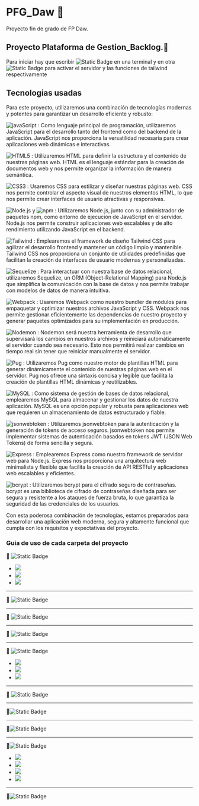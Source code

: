 # PFG_Daw 🚀

Proyecto fin de grado de FP Daw.

## Proyecto Plataforma de Gestion_Backlog.📂

Para iniciar hay que escribir ![Static Badge](https://img.shields.io/badge/npm%20run%20server--gray?style=flat-square)
en una terminal y en otra ![Static Badge](https://img.shields.io/badge/npm%20run%20dev--gray?style=flat-square)
para activar el servidor y las funciones de tailwind respectivamente

## Tecnologias usadas
Para este proyecto, utilizaremos una combinación de tecnologías modernas y potentes para garantizar un desarrollo eficiente y robusto:

![javaScript](https://img.shields.io/badge/JavaScript-323330?style=flat-square&logo=javascript&logoColor=F7DF1E) : Como lenguaje principal de programación, utilizaremos JavaScript para el desarrollo tanto del frontend como del backend de la aplicación. JavaScript nos proporciona la versatilidad necesaria para crear aplicaciones web dinámicas e interactivas.

![HTML5](https://img.shields.io/badge/html5-%23E34F26.svg?style=flat-square&logo=html5&logoColor=white) : Utilizaremos HTML para definir la estructura y el contenido de nuestras páginas web. HTML es el lenguaje estándar para la creación de documentos web y nos permite organizar la información de manera semántica.

![CSS3](https://img.shields.io/badge/css3-%231572B6.svg?style=flat-square&logo=css3&logoColor=white) : Usaremos CSS para estilizar y diseñar nuestras páginas web. CSS nos permite controlar el aspecto visual de nuestros elementos HTML, lo que nos permite crear interfaces de usuario atractivas y responsivas.

![Node.js](https://img.shields.io/badge/Node.js-black?style=flat-square&logo=Node.js&labelColor=black&color=green) y ![npm](https://img.shields.io/badge/Npm-grey?style=flat-square&logo=npm&labelColor=3B3C36&color=C51E3A) : Utilizaremos Node.js, junto con su administrador de paquetes npm, como entorno de ejecución de JavaScript en el servidor. Node.js nos permite construir aplicaciones web escalables y de alto rendimiento utilizando JavaScript en el backend.

![Tailwind](https://img.shields.io/badge/Tailwind-blue?style=flat-square&logo=Tailwindcss) : Emplearemos el framework de diseño Tailwind CSS para agilizar el desarrollo frontend y mantener un código limpio y mantenible. Tailwind CSS nos proporciona un conjunto de utilidades predefinidas que facilitan la creación de interfaces de usuario modernas y personalizadas.

![Sequelize](https://img.shields.io/badge/sequelize-323330?style=flat-square&logo=sequelize&logoColor=blue) : Para interactuar con nuestra base de datos relacional, utilizaremos Sequelize, un ORM (Object-Relational Mapping) para Node.js que simplifica la comunicación con la base de datos y nos permite trabajar con modelos de datos de manera intuitiva.

![Webpack](https://img.shields.io/badge/Webpack-grey?style=flat-square&logo=webpack&labelColor=3B3C36&color=00B9E8) : Usaremos Webpack como nuestro bundler de módulos para empaquetar y optimizar nuestros archivos JavaScript y CSS. Webpack nos permite gestionar eficientemente las dependencias de nuestro proyecto y generar paquetes optimizados para su implementación en producción.

![Nodemon](https://img.shields.io/badge/Nodemon-grey?style=flat-square&logo=nodemon&labelColor=3B3C36) : Nodemon será nuestra herramienta de desarrollo que supervisará los cambios en nuestros archivos y reiniciará automáticamente el servidor cuando sea necesario. Esto nos permitirá realizar cambios en tiempo real sin tener que reiniciar manualmente el servidor.

![Pug](https://img.shields.io/badge/Pug-grey?style=flat-square&logo=pug&labelColor=F5F5F5&color=F5F5F5) : Utilizaremos Pug como nuestro motor de plantillas HTML para generar dinámicamente el contenido de nuestras páginas web en el servidor. Pug nos ofrece una sintaxis concisa y legible que facilita la creación de plantillas HTML dinámicas y reutilizables.

![MySQL](https://img.shields.io/badge/MySQL-00000F?style=flat-square&logo=mysql&logoColor=white) : Como sistema de gestión de bases de datos relacional, emplearemos MySQL para almacenar y gestionar los datos de nuestra aplicación. MySQL es una opción popular y robusta para aplicaciones web que requieren un almacenamiento de datos estructurado y fiable.

![jsonwebtoken](https://img.shields.io/badge/json%20web%20tokens-323330?style=flat-square&logo=json-web-tokens&logoColor=pink) : Utilizaremos jsonwebtoken para la autenticación y la generación de tokens de acceso seguros. jsonwebtoken nos permite implementar sistemas de autenticación basados en tokens JWT (JSON Web Tokens) de forma sencilla y segura.

![Express](https://img.shields.io/badge/Express.js-404D59?style=flat-square) : Emplearemos Express como nuestro framework de servidor web para Node.js. Express nos proporciona una arquitectura web minimalista y flexible que facilita la creación de API RESTful y aplicaciones web escalables y eficientes.

![bcrypt](https://img.shields.io/badge/Bcrypt-grey?style=flat-square&color=9966CC) : Utilizaremos bcrypt para el cifrado seguro de contraseñas. bcrypt es una biblioteca de cifrado de contraseñas diseñada para ser segura y resistente a los ataques de fuerza bruta, lo que garantiza la seguridad de las credenciales de los usuarios.

Con esta poderosa combinación de tecnologías, estamos preparados para desarrollar una aplicación web moderna, segura y altamente funcional que cumpla con los requisitos y expectativas del proyecto.

### Guia de uso de cada carpeta del proyecto

📂 ![Static Badge](https://img.shields.io/badge/Documentaci%C3%B3n%20del%20proyecto-yellow?style=for-the-badge&logoColor=black&label=Docs)

<ul>
    <li>
        <img src="https://img.shields.io/badge/Requisitos%20del%20sistema-yellow?style=plastic&logoColor=black&label=requirements&color=FDEE00">
    </li>
    <li>
        <img src="https://img.shields.io/badge/Dise%C3%B1o%20de%20la%20plataforma-yellow?style=plastic&logoColor=black&label=Design&color=FDEE00">
    </li>
    <li>
        <img src="https://img.shields.io/badge/Manual%20de%20usuario-yellow?style=plastic&logoColor=black&label=User_manual&color=FDEE00">
    </li>
</ul>

---

📂 ![Static Badge](https://img.shields.io/badge/Controladores%20de%20la%20l%C3%B3gica%20de%20negocio-yellow?style=for-the-badge&logoColor=black&label=Controllers&color=EF9B0F)

---

📂 ![Static Badge](https://img.shields.io/badge/Configuraci%C3%B3n%20de%20datos%20del%20la%20pagina%20como%20entrada%20a%20la%20base%20de%20datos-yellow?style=for-the-badge&logoColor=black&label=Config&color=0000FF)

---
📂 ![Static Badge](https://img.shields.io/badge/Scripts%20y%20archivos%20para%20La%20autentificacion%20con%20tokens%20y%20Email-yellow?style=for-the-badge&logoColor=black&label=Helpers&color=C51E3A)

---
📂 ![Static Badge](https://img.shields.io/badge/Carpeta%20con%20los%20archivos%20publicos-yellow?style=for-the-badge&logoColor=black&label=Public&color=6C3082)

<ul>
    <li>
        <img src="https://img.shields.io/badge/Archivos%20de%20estilo%20con%20Tailwind-yellow?style=plastic&logoColor=black&label=CSS&color=BF00FF">
    </li>
    <li>
        <img src="https://img.shields.io/badge/Imagenes%20de%20archivo-yellow?style=plastic&logoColor=black&label=Img&color=BF00FF">
    </li>
    <li>
        <img src="https://img.shields.io/badge/Scripts%20js%20publicos-yellow?style=plastic&logoColor=black&label=Js&color=BF00FF">
    </li>
</ul>

---
📂 ![Static Badge](https://img.shields.io/badge/Modelos%20de%20datos-yellow?style=for-the-badge&logoColor=black&label=Models&color=4A5D23)

---
📂![Static Badge](https://img.shields.io/badge/Rutas%20de%20la%20API-yellow?style=for-the-badge&logoColor=black&label=Routes&color=568203)

---
📂![Static Badge](https://img.shields.io/badge/C%C3%B3digo%20fuente%20del%20proyecto-yellow?style=for-the-badge&logoColor=black&label=src&color=66FF00)

---
📂![Static Badge](https://img.shields.io/badge/Carpeta%20con%20los%20archivos%20vista%20de%20la%20pagina-yellow?style=for-the-badge&logoColor=black&label=Views&color=79443B)

<ul>
    <li>
        <img src="https://img.shields.io/badge/Archivos%20.pug%20para%20el%20inicio%20de%20sesion-yellow?style=plastic&logoColor=black&label=auth&color=AF6E4D">
    </li>
    <li>
        <img src="https://img.shields.io/badge/Archivos%20.pug%20principales%20para%20el%20estilo%20de%20la%20pagina-yellow?style=plastic&logoColor=black&label=layout&color=AF6E4D">
    </li>
    <li>
        <img src="https://img.shields.io/badge/Archivos%20.pug%20para%20las%20paginas%20de%20cracion%20de%20tareas-yellow?style=plastic&logoColor=black&label=tareas&color=AF6E4D">
    </li>
     <li>
        <img src="https://img.shields.io/badge/Archivos%20.pug%20para%20la%20pagian%20del%20envio%20de%20mensajes%20email-yellow?style=plastic&logoColor=black&label=templates&color=AF6E4D">
    </li>
</ul>

---
📃![Static Badge](https://img.shields.io/badge/Archivos%20para%20el%20ocultamiento%20de%20credenciales%20importantes-yellow?style=for-the-badge&logoColor=black&label=.env&color=C0C0C0)




